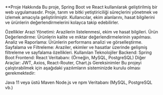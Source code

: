 **Proje Hakkında
Bu proje, Spring Boot ve React kullanılarak geliştirilmiş bir web uygulamasıdır. Proje, tarım ve bitki yetiştiriciliği süreçlerini yönetmek ve izlemek amacıyla geliştirilmiştir. Kullanıcılar, ekim alanlarını, hasat bilgilerini ve ürünlerin değerlendirmelerini kolayca takip edebilirler.

Özellikler
Arazi Yönetimi: Arazilerin listelenmesi, ekim ve hasat bilgileri.
Ürün Değerlendirme: Ürünlerin kalite ve miktar değerlendirmelerinin yapılması.
Analiz ve Raporlama: Ürünlerin performans analizi ve görselleştirme.
Sayfalama ve Filtreleme: Araziler, ekimler ve hasatlar üzerinde gelişmiş filtreleme ve sayfalama özellikleri.
Kullanılan Teknolojiler
Backend: Spring Boot
Frontend: React
Veritabanı: (Örneğin, MySQL, PostgreSQL)
Diğer Araçlar: JWT, Axios, React-Router, Chart.js
Gereksinimler
Bu projeyi çalıştırabilmek için aşağıdaki yazılımların sisteminizde kurulu olması gerekmektedir:

Java 11 veya üstü
Maven
Node.js ve npm
Veritabanı (MySQL, PostgreSQL vb.)  
